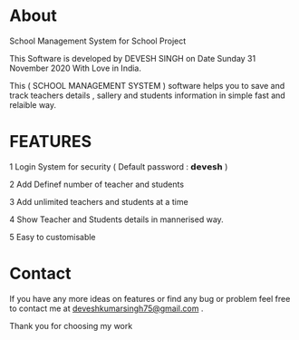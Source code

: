 # About
School Management System for School Project

This Software is developed by DEVESH SINGH on Date Sunday 31 November 2020 With Love in India.

This ( SCHOOL MANAGEMENT SYSTEM ) software helps you to save and track teachers details , sallery and students information in simple fast and relaible way.

# FEATURES

1 Login System for security
  ( Default password : 𝗱𝗲𝘃𝗲𝘀𝗵 )

2 Add Definef number of teacher and students

3 Add unlimited teachers and students at a time

4 Show Teacher and Students details in mannerised way.

5 Easy to customisable

# Contact
If you have any more ideas on features or find any bug or problem feel free to contact me at deveshkumarsingh75@gmail.com .

Thank you for choosing my work
